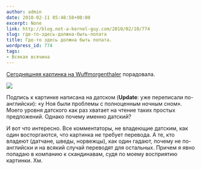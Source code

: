 ```yaml
---
author: admin
date: 2010-02-11 05:48:58+00:00
excerpt: None
link: http://blog.not-a-kernel-guy.com/2010/02/10/774
slug: где-то-здесь-должна-быть-лопата
title: Где-то здесь должна быть лопата.
wordpress_id: 774
tags:
- Всякая всячина
---
```


[Сегодняшняя картинка на Wuffmorgenthaler](http://www.wulffmorgenthaler.com/strip.aspx?id=3d00b850-f0d7-439e-b58c-eef8aa206a75&utm_source=feedburner&utm_medium=feed&utm_campaign=Feed%3A+Wulffmorgenthaler+%28wulffmorgenthaler+comic+strip%29&utm_content=Google+Reader) порадовала.

![](http://www.wulffmorgenthaler.com/striphandler.ashx?stripid=3d00b850-f0d7-439e-b58c-eef8aa206a75)

Подпись к картинке написана на датском (**Update**: уже переписали по-английски): «у Ноя были проблемы с полноценным ночным сном». Моего уровня датского как раз хватает на чтение таких простых предложений. Однако почему именно датский?

И вот что интересно. Все комментаторы, не владеющие датским, как один восторгаются, что картинка не требует перевода. А те, кто владеют (датчане, шведы, норвежцы), как один гадают, почему не по-английски и на всякий случай переводят для остальных. Причем я явно попадаю в компанию к скандинавам, судя по моему восприятию картинки. Хм.
